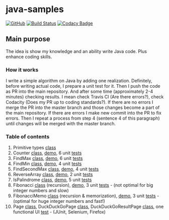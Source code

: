 # java-samples

[![GitHub](https://img.shields.io/github/license/mashape/apistatus.svg)](https://github.com/BurhanH/java-samples/blob/master/LICENSE)
[![Build Status](https://travis-ci.org/BurhanH/java-samples.svg?branch=master)](https://travis-ci.org/BurhanH/java-samples)
[![Codacy Badge](https://api.codacy.com/project/badge/Grade/26eacc4cb5384258afcbe79e7c943b6b)](https://www.codacy.com/app/BurhanH/java-samples?utm_source=github.com&amp;utm_medium=referral&amp;utm_content=BurhanH/java-samples&amp;utm_campaign=Badge_Grade)

## Main purpose

The idea is show my knowledge and an ability write Java code. Plus enhance coding skills.

### How it works

I write a simple algorithm on Java by adding one realization. Definitely, before writing actual code, I prepare a unit test for it. Then I push the code as PR into the main repository. And after some time (approximately 2-4 minutes) checking results. I mean check Travis CI (Are there errors?), check Codacity (Does my PR up to coding standards?). If there are no errors I merge the PR into the master branch and those changes become a part of the main repository. If there are errors I make new commit into the PR to fix errors. Then I repeat a process from step 4 (sentence 4 of this paragraph) until changes will be merged with the master branch.

### Table of contents
1.  Primitive types [class](https://github.com/BurhanH/java-samples/blob/master/src/main/java/com/mycompany/codesamples/PrimitiveTypes.java)
2.  Counter [class](https://github.com/BurhanH/java-samples/blob/master/src/main/java/com/mycompany/codesamples/Counter.java), [demo](https://github.com/BurhanH/java-samples/blob/master/src/main/java/com/mycompany/codesamples/CounterDemo.java), 6 unit [tests](https://github.com/BurhanH/java-samples/blob/master/src/test/java/com/mycompany/codesamples/CounterTest.java)
3.  FindMax [class](https://github.com/BurhanH/java-samples/blob/master/src/main/java/com/mycompany/codesamples/FindMax.java), [demo](https://github.com/BurhanH/java-samples/blob/master/src/main/java/com/mycompany/codesamples/FindMaxDemo.java), 6 unit [tests](https://github.com/BurhanH/java-samples/blob/master/src/test/java/com/mycompany/codesamples/FindMaxTest.java)
4.  FindMin [class](https://github.com/BurhanH/java-samples/blob/master/src/main/java/com/mycompany/codesamples/FindMin.java), [demo](https://github.com/BurhanH/java-samples/blob/master/src/main/java/com/mycompany/codesamples/FindMinDemo.java), 4 unit [tests](https://github.com/BurhanH/java-samples/blob/master/src/test/java/com/mycompany/codesamples/FindMinTest.java)
5.  FindSecondMax [class](https://github.com/BurhanH/java-samples/blob/master/src/main/java/com/mycompany/codesamples/FindSecondMax.java), [demo](https://github.com/BurhanH/java-samples/blob/master/src/main/java/com/mycompany/codesamples/FindSecondMaxDemo.java), 4 unit [tests](https://github.com/BurhanH/java-samples/blob/master/src/test/java/com/mycompany/codesamples/FindSecondMaxTest.java)
6.  ReverseArray [class](https://github.com/BurhanH/java-samples/blob/master/src/main/java/com/mycompany/codesamples/ReverseArray.java), [demo](https://github.com/BurhanH/java-samples/blob/master/src/main/java/com/mycompany/codesamples/ReverseArrayDemo.java), 2 unit [tests](https://github.com/BurhanH/java-samples/blob/master/src/test/java/com/mycompany/codesamples/ReveseArrayTest.java)
7.  IsPalindrome [class](https://github.com/BurhanH/java-samples/blob/master/src/main/java/com/mycompany/codesamples/IsPalindrome.java), [demo](https://github.com/BurhanH/java-samples/blob/master/src/main/java/com/mycompany/codesamples/IsPalindromeDemo.java), 5 unit [tests](https://github.com/BurhanH/java-samples/blob/master/src/test/java/com/mycompany/codesamples/IsPalindromeTest.java)
8.  Fibonacci [class](https://github.com/BurhanH/java-samples/blob/master/src/main/java/com/mycompany/codesamples/Fibonacci.java) (recursion), [demo](https://github.com/BurhanH/java-samples/blob/master/src/main/java/com/mycompany/codesamples/FibonacciDemo.java), 3 unit [tests](https://github.com/BurhanH/java-samples/blob/master/src/test/java/com/mycompany/codesamples/FibonacciTest.java) - (not optimal for big integer numbers and slow)
9.  FibonacciMemo [class](https://github.com/BurhanH/java-samples/blob/master/src/main/java/com/mycompany/codesamples/FibonacciMemo.java) (recursion & memorization), [demo](https://github.com/BurhanH/java-samples/blob/master/src/main/java/com/mycompany/codesamples/FibonacciMemoDemo.java), 3 unit [tests](https://github.com/BurhanH/java-samples/blob/master/src/test/java/com/mycompany/codesamples/FibonacciMemoTest.java) - (optimal for huge integer numbers and fast!)
10. Page [class](https://github.com/BurhanH/java-samples/blob/master/src/main/java/com/mycompany/codesamples/Page.java), DuckDuckGoPage [class](https://github.com/BurhanH/java-samples/blob/master/src/main/java/com/mycompany/codesamples/DuckDuckGoPage.java), DuckDuckGoResultPage [class](https://github.com/BurhanH/java-samples/blob/master/src/main/java/com/mycompany/codesamples/DuckDuckGoResultPage.java), one functional UI [test](https://github.com/BurhanH/java-samples/blob/master/src/test/java/com/mycompany/codesamples/DuckDuckGoTest.java) - (JUnit, Selenium, Firefox)
